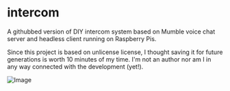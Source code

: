 # intercom
A githubbed version of DIY intercom system based on Mumble voice chat server and headless client running on Raspberry Pis.

Since this project is based on unlicense license, I thought saving it for future generations is worth 10 minutes of my time. I'm not an author nor am I in any way connected with the development (yet!). 

![Image](https://inside.arcada.fi/wp-content/uploads/2019/01/Nicke-intercom-650x348.png)
